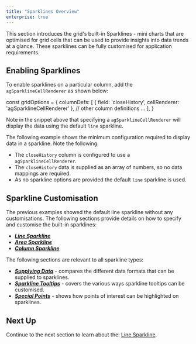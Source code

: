 ```yaml
---
title: "Sparklines Overview"
enterprise: true
---
```


This section introduces the grid's built-in Sparklines - mini charts that are optimised for grid cells that can be used
to provide insights into data trends at a glance. These sparklines can be fully customised for application requirements.

<image-caption src="sparklines-overview/resources/sparklines-overview.png" alt="Sparkline Overview" maxWidth="80%" constrained="true" centered="true"></image-caption>

## Enabling Sparklines

To enable sparklines on a particular column, add the `agSparklineCellRenderer` as shown below:

<snippet>
const gridOptions = {
    columnDefs: [
        {
            field: 'closeHistory',
            cellRenderer: 'agSparklineCellRenderer'
        },
        // other column definitions ...
    ],
}
</snippet>

Note in the snippet above that specifying a `agSparklineCellRenderer` will display the data using the default `line` sparkline.

The following example shows the minimum configuration required to display data in a sparkline. Note the following:

- The `closeHistory` column is configured to use a `agSparklineCellRenderer`.
- The `closeHistory` data is supplied as an array of numbers, so no data mappings are required.
- As no sparkline options are provided the default `line` sparkline is used.

<grid-example title='Enabling Sparklines' name='enabling-sparklines' type='generated' options='{ "enterprise": true, "exampleHeight": 585, "modules": ["clientside", "sparklines"] }'></grid-example>

## Sparkline Customisation

The previous examples showed the default line sparkline without any customisations. The following sections provide details
on how to specify and customise the built-in sparklines:  

- ***[Line Sparkline](/sparklines-line-sparkline/)***
- ***[Area Sparkline](/sparklines-area-sparkline/)***
- ***[Column Sparkline](/sparklines-column-sparkline/)***

The following sections are relevant to all sparkline types:

- ***[Supplying Data](/sparklines-data/)*** - compares the different data formats that can be supplied to sparklines.  
- ***[Sparkline Tooltips](/sparklines-tooltips/)*** - covers the various ways sparkline tooltips can be customised.
- ***[Special Points](sparklines-special-points/)*** - shows how points of interest can be highlighted on sparklines. 

## Next Up

Continue to the next section to learn about the: [Line Sparkline](/sparklines-line-sparkline/).
